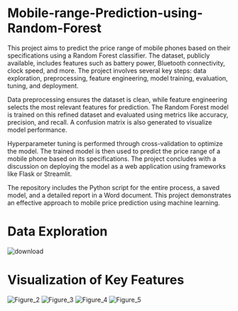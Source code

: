 # Mobile-range-Prediction-using-Random-Forest
This project aims to predict the price range of mobile phones based on their specifications using a Random Forest classifier. The dataset, publicly available, includes features such as battery power, Bluetooth connectivity, clock speed, and more. The project involves several key steps: data exploration, preprocessing, feature engineering, model training, evaluation, tuning, and deployment.

Data preprocessing ensures the dataset is clean, while feature engineering selects the most relevant features for prediction. The Random Forest model is trained on this refined dataset and evaluated using metrics like accuracy, precision, and recall. A confusion matrix is also generated to visualize model performance.

Hyperparameter tuning is performed through cross-validation to optimize the model. The trained model is then used to predict the price range of a mobile phone based on its specifications. The project concludes with a discussion on deploying the model as a web application using frameworks like Flask or Streamlit.

The repository includes the Python script for the entire process, a saved model, and a detailed report in a Word document. This project demonstrates an effective approach to mobile price prediction using machine learning.



# Data Exploration



![download](https://github.com/user-attachments/assets/90d0f565-2b34-46e6-8ae8-509e892905ee)



# Visualization of Key Features

![Figure_2](https://github.com/user-attachments/assets/8de5eb91-37b5-4a55-982f-29769d186e50)
![Figure_3](https://github.com/user-attachments/assets/4e705fa4-e89b-4a5d-9014-7d7b94de8875)
![Figure_4](https://github.com/user-attachments/assets/fc18a452-f783-438c-93e8-f426f3b13159)
![Figure_5](https://github.com/user-attachments/assets/d1113e81-f36c-4d82-9546-6f8577ae301d)





